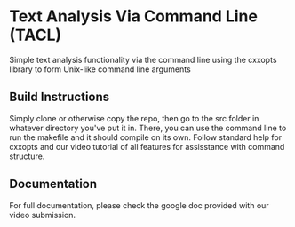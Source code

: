 # Text Analysis Via Command Line (TACL)
Simple text analysis functionality via the command line using the cxxopts library to form Unix-like command line arguments

## Build Instructions
Simply clone or otherwise copy the repo, then go to the src folder in whatever directory you've put it in. There, you can use the command line to run the makefile and it should compile on its own. Follow standard help for cxxopts and our video tutorial of all features for assisstance with command structure.

## Documentation
For full documentation, please check the google doc provided with our video submission.
